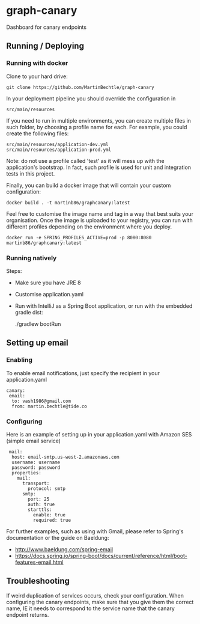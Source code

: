 # graph-canary
Dashboard for canary endpoints

## Running / Deploying

### Running with docker

Clone to your hard drive:

	git clone https://github.com/MartinBechtle/graph-canary
		
In your deployment pipeline you should override the configuration in

	src/main/resources
	
If you need to run in multiple environments, you can create multiple files in such folder, by choosing a profile name for each.
For example, you could create the following files:

	src/main/resources/application-dev.yml
	src/main/resources/application-prod.yml
	
Note: do not use a profile called 'test' as it will mess up with the application's bootstrap.
In fact, such profile is used for unit and integration tests in this project.

Finally, you can build a docker image that will contain your custom configuration:

	docker build . -t martinb86/graphcanary:latest 
	
Feel free to customise the image name and tag in a way that best suits your organisation. 
Once the image is uploaded to your registry, you can run with different profiles depending on the environment where you deploy.

	docker run -e SPRING_PROFILES_ACTIVE=prod -p 8080:8080 martinb86/graphcanary:latest
	
### Running natively

Steps:
* Make sure you have JRE 8
* Customise application.yaml 
* Run with IntelliJ as a Spring Boot application, or run with the embedded gradle dist:

	./gradlew bootRun


## Setting up email

### Enabling

To enable email notifications, just specify the recipient in your application.yaml

	canary:
	 email:
	  to: vash1986@gmail.com
	  from: martin.bechtle@tide.co

### Configuring

Here is an example of setting up in your application.yaml with Amazon SES (simple email service)

	 mail:
      host: email-smtp.us-west-2.amazonaws.com
      username: username
      password: password
      properties:
        mail:
          transport:
            protocol: smtp
          smtp:
            port: 25
            auth: true
            starttls:
              enable: true
              required: true
              
For further examples, such as using with Gmail, please refer to Spring's documentation or the guide on Baeldung:
* http://www.baeldung.com/spring-email
* https://docs.spring.io/spring-boot/docs/current/reference/html/boot-features-email.html

## Troubleshooting

If weird duplication of services occurs, check your configuration. 
When configuring the canary endpoints, make sure that you give them the correct name, IE it needs to correspond to the
service name that the canary endpoint returns.